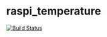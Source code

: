 # raspi_temperature
[![Build Status](http://build.ros.org/job/Kbin_uX32__raspi_temperature__ubuntu_xenial_i386__binary/badge/icon)](http://build.ros.org/job/Kbin_uX32__raspi_temperature__ubuntu_xenial_i386__binary)
